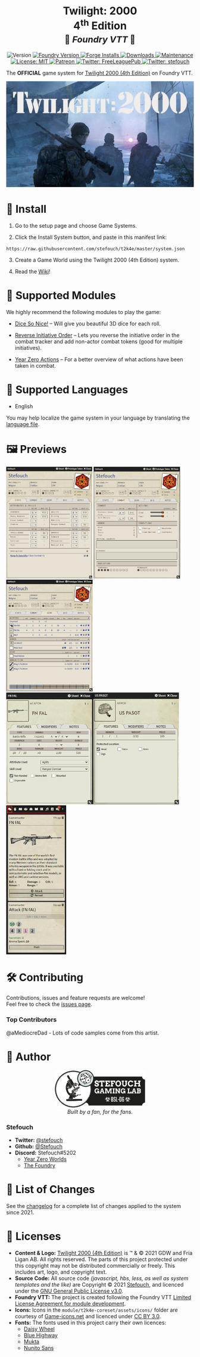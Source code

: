 <h1 align="center"><b>Twilight: 2000</b><br/>4<sup>th</sup> Edition<br/><small>🎲 <i>Foundry VTT</i> 🎲</small></h1>
<p align="center">
  <img alt="Version" src="https://img.shields.io/badge/dynamic/json?color=blue&label=version&query=version&url=https%3A%2F%2Fraw.githubusercontent.com%2FStefouch%2Ft2k4e%2Fmaster%2Fsystem.json"/>
  <a href="https://foundryvtt.com" target="_blank">
    <img alt="Foundry Version" src="https://img.shields.io/badge/dynamic/json?color=blue&label=Foundry&query=compatibleCoreVersion&url=https%3A%2F%2Fraw.githubusercontent.com%2FStefouch%2Ft2k4e%2Fmaster%2Fsystem.json"/>
  </a>
  <a href="https://foundryvtt.com/packages/t2k4e/" target="_blank">
    <img alt="Forge Installs" src="https://img.shields.io/badge/dynamic/json?label=Forge%20Installs&query=package.installs&suffix=%25&url=https%3A%2F%2Fforge-vtt.com%2Fapi%2Fbazaar%2Fpackage%2Ft2k4e&colorB=4aa94a"/>
  </a>
  <a href="https://github.com/Stefouch/t2k4e/releases">
    <img alt="Downloads" src="https://img.shields.io/github/downloads/Stefouch/t2k4e/latest/master.zip"/>
  </a>
  <a href="https://github.com/Stefouch/t2k4e/graphs/commit-activity" target="_blank">
    <img alt="Maintenance" src="https://img.shields.io/badge/Maintained%3F-yes-green.svg"/>
  </a>
  <a href="https://github.com/Stefouch/t2k4e/blob/master/LICENSE" target="_blank">
    <img alt="License: MIT" src="https://img.shields.io/github/license/Stefouch/t2k4e"/>
  </a>
  <a href="https://www.patreon.com/Stefouch">
    <img src="https://img.shields.io/badge/donate-patreon-F96854.svg" alt="Patreon">
  </a>
  <a href="https://twitter.com/freeleaguepub" target="_blank">
    <img alt="Twitter: FreeLeaguePub" src="https://img.shields.io/twitter/follow/freeleaguepub.svg?style=social"/>
  </a>
  <a href="https://twitter.com/stefouch" target="_blank">
    <img alt="Twitter: stefouch" src="https://img.shields.io/twitter/follow/stefouch.svg?style=social"/>
  </a>
</p>

The **OFFICIAL** game system for [Twilight 2000 (4th Edition)](https://freeleaguepublishing.com/en/games/twilight-2000/) on Foundry VTT.

<p align="center">
  <a href="https://frialigan.se/en/games/twilight-2000/" target="_blank">
    <img src="./assets/t2k-banner.jpg" alt="Twilight 2000 4E"/>
  </a>
</p>

# 🚀 Install

1. Go to the setup page and choose Game Systems.

2. Click the Install System button, and paste in this manifest link:
```
https://raw.githubusercontent.com/stefouch/t2k4e/master/system.json
```

3. Create a Game World using the Twilight 2000 (4th Edition) system.

4. Read the [Wiki](https://github.com/Stefouch/t2k4e/wiki)!

# 🧩 Supported Modules

We highly recommend the following modules to play the game:

- [Dice So Nice!](https://foundryvtt.com/packages/dice-so-nice) – Will give you beautiful 3D dice for each roll.

- [Reverse Initiative Order](https://foundryvtt.com/packages/reverse-initiative-order) – Lets you reverse the initiative order in the combat tracker and add non-actor combat tokens (good for multiple initiatives).

- [Year Zero Actions](https://foundryvtt.com/packages/alien-actions) – For a better overview of what actions have been taken in combat.

# 💬 Supported Languages

- English

You may help localize the game system in your language by translating the [language file](./lang/en.json).

# 🖼️ Previews

<img src="./screenshots/210117-characterSheet-stats.png" height=300 alt="T2K Foundry"/> <img src="./screenshots/210117-characterSheet-combat.png" height=300 alt="T2K Foundry"/> <img src="./screenshots/210117-characterSheet-equipment.png" height=300 alt="T2K Foundry"/>
<img src="./screenshots/210117-itemSheets-weapon-armor.png" height=300 alt="T2K Foundry"/>
<img src="./screenshots/210117-chatlog.png" height=400 alt="T2K Foundry"/>

# 🛠️ Contributing

Contributions, issues and feature requests are welcome!<br/>Feel free to check the [issues page](https://github.com/Stefouch/t2k4e/issues).

### Top Contributors

@aMediocreDad - Lots of code samples come from this artist.

# 👤 Author

<p align="center">
  <a href="https://stefouch.be" target="_blank">
    <img src="./assets/stefouch-banner.png" alt="Stefouch Gaming Lab" style="width: auto; height: auto; max-height: 100px;"/>
  </a>
  <br/>
  <i>Built by a fan, for the fans.</i>
</p>

### Stefouch

- **Twitter:** [@stefouch](https://twitter.com/stefouch)
- **Github:** [@Stefouch](https://github.com/Stefouch)
- **Discord:** Stefouch#5202
  - [Year Zero Worlds](https://discord.gg/RnaydHR)
  - [The Foundry](https://discord.gg/8yAKUHZZKE)

# 📜 List of Changes

See the [changelog](https://github.com/Stefouch/t2k4e/blob/master/CHANGELOG.md#changelog) for a complete list of changes applied to the system since 2021.

# 📝 Licenses

- **Content & Logo:** [Twilight 2000 (4th Edition)](https://freeleaguepublishing.com/en/store/?collection_id=270655783061) is ™ & © 2021 GDW and Fria Ligan AB. All rights reserved. The parts of this project protected under this copyright may not be distributed commercially or freely. This includes art, logo, and copyright text.
- **Source Code:** All source code *(javascript, hbs, less, as well as system templates and the like)* are Copyright © 2021 [Stefouch](https://github.com/Stefouch), and licenced under the [GNU General Public License v3.0](https://github.com/Stefouch/t2k4e/blob/master/LICENSE).
- **Foundry VTT:** The project is created following the Foundry VTT [Limited License Agreement for module development](https://foundryvtt.com/article/license/).
- **Icons:** Icons in the `module/t2k4e-coreset/assets/icons/` folder are courtesy of [Game-icons.net](https://game-icons.net/) and licenced under [CC BY 3.0](https://creativecommons.org/licenses/by/3.0/).
- **Fonts:** The fonts used in this project carry their own licences:
  - [Daisy Wheel](https://www.dafont.com/daisy-wheel.font)
  - [Blue Highway](https://typodermicfonts.com/blue-highway-5-0/)
  - [Mukta](https://fonts.google.com/specimen/Mukta)
  - [Nunito Sans](https://fonts.google.com/specimen/Nunito+Sans)